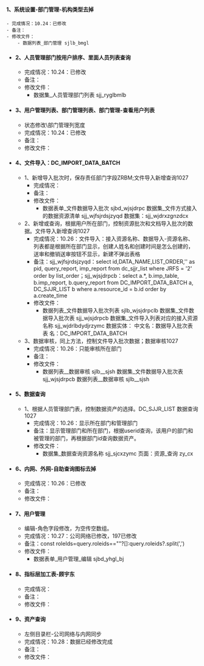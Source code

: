 #### 1、系统设置-部门管理-机构类型去掉
	- 完成情况：10.24：已修改
	- 备注：
	- 修改文件：
		- 数据列表_部门管理 sjlb_bmgl
- #### 2、人员管理部门按用户排序、里面人员列表查询
	- 完成情况：10.24：已修改
	- 备注：
	- 修改文件：
		- 数据集_人员管理部门列表 sjj_ryglbmlb
- #### 3、用户管理列表、部门管理列表、部门管理-查看用户列表
	- 状态修改\部门管理列宽度
	- 完成情况：10.24：已修改
	- 备注：
	- 修改文件：
- #### 4、文件导入：DC_IMPORT_DATA_BATCH
	- 1、新增导入批次时，保存责任部门字段ZRBM;文件导入新增查询1027
		- 完成情况：
		- 备注：
		- 修改文件：
			- 数据表单_文件数据导入批次 sjbd_wjsjdrpc
			  数据集_文件方式接入的数据资源清单 sjj_wjfsjrdsjzyqd
			  数据集：sjj_wjdrxzgnzdcx
	- 2、新增或查询，根据用户所在部门，控制资源批次和文档导入批次的数据。文件导入新增查询1027
		- 完成情况：10.26：文件导入：接入资源名称、数据导入-资源名称、列表都是根据所在部门显示，创建人姓名和创建时间是怎么创建的，送审和撤销送审按钮不显示，新建不弹出表格
		- 备注：sjj_wjfsjrdsjzyqd：select id,DATA_NAME,LIST_ORDER,'' as pid, query_report, imp_report from dc_sjjr_list where JRFS = '2' order by list_order；sjj_wjsjdrpcb：select a.*, b.imp_table, b.imp_report, b.query_report from DC_IMPORT_DATA_BATCH a, DC_SJJR_LIST b where a.resource_id = b.id order by a.create_time
		- 修改文件：
			- 数据列表_文件数据导入批次列表 sjlb_wjsjdrpclb
			  数据集_文件数据导入批次表 sjj_wjsjdrpcb
			  数据集_文件导入列表对应的接入资源名称 sjj_wjdrlbdydjrzymc
			  数据实体：
			  中文名：数据导入批次表
			  表   名：DC_IMPORT_DATA_BATCH
	- 3、数据审核，同上方法，控制文件导入批次数据；数据审核1027
		- 完成情况：10.26：只能审核所在部门
		- 备注：
		- 修改文件：
			- 数据列表__数据审核 sjlb__sjsh
			  数据集_文件数据导入批次表 sjj_wjsjdrpcb
			  数据列表__数据审核 sjlb__sjsh
- #### 5、数据查询
	- 1、根据人员管理部门表，控制数据资产的选择。DC_SJJR_LIST 数据查询1027
		- 完成情况：10.26：显示所在部门和管理部门
		- 备注：显示管理部门和所在部门，根据userid查询，该用户的部门和被管理的部门，再根据部门id查询数据资产。
		- 修改文件：
			- 数据集_数据查询资源名称 sjj_sjcxzymc
			  页面：资源_查询 zy_cx
- #### 6、内网、外网-自助查询图标去掉
	- 完成情况：10.26：已修改
	- 备注：
	- 修改文件：
- #### 7、用户管理
	- 编辑-角色字段修改，为空传空数组。
	- 完成情况：10.27：公司网络已修改，197已修改
	- 备注：const roleIds=query.roleids==""?[]:query.roleids?.split(',')
	- 修改文件：
		- 数据表单_用户管理_编辑 sjbd_yhgl_bj
- #### 8、指标层加工表-顾宇东
	- 完成情况：
	- 备注：
	- 修改文件：
- #### 9、资产查询
	- 左侧目录栏-公司网络与内网同步
	- 完成情况：10.28：数据已经修改完成
	- 备注：
	- 修改文件：